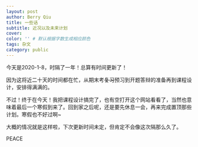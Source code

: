 ```yaml
---
layout: post
author: Berry Qiu
title: 一些话
subtitle: 近况以及未来计划
cover: 
color: '' # 默认根据字数生成相应颜色
tags: 杂文
category: public
---
```


今天是2020-1-8，时隔了一年！总算有时间更新了！

因为这将近二十天的时间都在忙，从期末考~~复习~~预习到开题答辩的准备再到课程设计，安排得满满的。

不过！终于在今天！我把课程设计搞完了，也有空打开这个网站看看了，当然也意味着最后一个寒假到来了。回到家之后呢，还是要先休息一会，再来完成置顶那些计划。寒假也不好过啊~

大概的情况就是这样啦，下次更新时间未定，但肯定不会像这次隔那么久了。

PEACE
